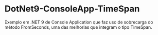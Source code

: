 # DotNet9-ConsoleApp-TimeSpan
Exemplo em .NET 9 de Console Application que faz uso de sobrecarga do método FromSeconds, uma das melhorias que integram o tipo TimeSpan.
